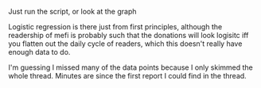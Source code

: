 Just run the script, or look at the graph

Logistic regression is there just from first principles, although the readership of mefi is probably such that the donations will look logisitc iff you flatten out the daily cycle of readers, which this doesn't really have enough data to do.

I'm guessing I missed many of the data points because I only skimmed the whole thread. Minutes are since the first report I could find in the thread.
